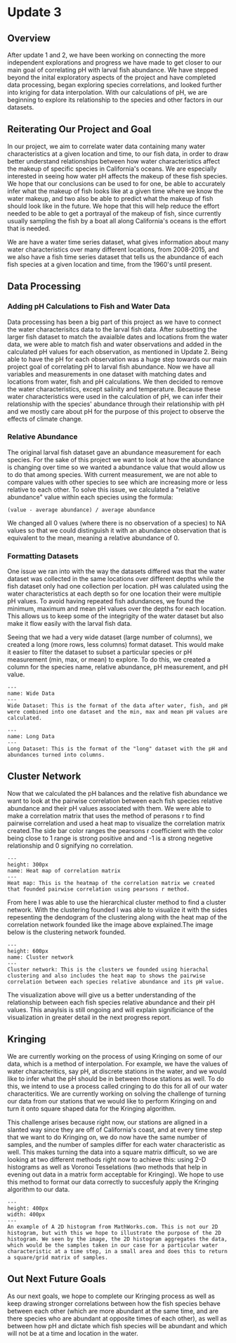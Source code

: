 # Update 3

## Overview

After update 1 and 2, we have been working on connecting the more independent explorations and progress we have made to get closer to our main goal of correlating pH with larval fish abundance. We have stepped beyond the inital exploratory aspects of the project and have completed data processing, began exploring species correlations, and looked further into kriging for data interpolation. With our calculations of pH, we are beginning to explore its relationship to the species and other factors in our datasets. 

## Reiterating Our Project and Goal

In our project, we aim to correlate water data containing many water characteristics at a given location and time, to our fish data, in order to draw better understand relationships between how water characteristics affect the makeup of specific species in California's oceans. We are especially interested in seeing how water pH affects the makeup of these fish species. We hope that our conclusions can be used to for one, be able to accurately infer what the makeup of fish looks like at a given time where we know the water makeup, and two also be able to predict what the makeup of fish should look like in the future. We hope that this will help reduce the effort needed to be able to get a portrayal of the makeup of fish, since currently usually sampling the fish by a boat all along California's oceans is the effort that is needed.

We are have a water time series dataset, what gives information about many water characteristics over many different locations, from 2008-2015, and we also have a fish time series dataset that tells us the abundance of each fish species at a given location and time, from the 1960's until present.

## Data Processing 

### Adding pH Calculations to Fish and Water Data

Data processing has been a big part of this project as we have to connect the water characterisitcs data to the larval fish data. After subsetting the larger fish dataset to match the avaialble dates and locations from the water data, we were able to match fish and water observations and added in the calculated pH values for each observation, as mentioned in Update 2. Being able to have the pH for each observation was a huge step towards our main project goal of correlating pH to larval fish abundance. Now we have all variables and measurements in one dataset with matching dates and locations from water, fish and pH calculations. We then decided to remove the water characteristics, except salinity and temperature. Because these water characteristics were used in the calculation of pH, we can infer their relationship with the species' abundance through their relationship with pH and we mostly care about pH for the purpose of this project to observe the effects of climate change. 

### Relative Abundance

The original larval fish dataset gave an abundance measurement for each species. For the sake of this project we want to look at how the abundance is changing over time so we wanted a abundance value that would allow us to do that among species. With current measurement, we are not able to compare values with other species to see which are increasing more or less relative to each other. To solve this issue, we calculated a "relative abundance" value within each species using the formula:

```
(value - average abundance) / average abundance
```

We changed all 0 values (where there is no observation of a species) to NA values so that we could distinguish it with an abundance observation that is equivalent to the mean, meaning a relative abundance of 0.

### Formatting Datasets

One issue we ran into with the way the datasets differed was that the water dataset was collected in the same locations over different depths while the fish dataset only had one collection per location. pH was calulated using the water characteristics at each depth so for one location their were multiple pH values. To avoid having repeated fish adundances, we found the minimum, maximum and mean pH values over the depths for each location. This allows us to keep some of the integrigity of the water dataset but also make it flow easily with the larval fish data. 

Seeing that we had a very wide dataset (large number of columns), we created a long (more rows, less columns) format dataset. This would make it easier to filter the dataset to subset a particular species or pH measurement (min, max, or mean) to explore. To do this, we created a column for the species name, relative abundance, pH measurement, and pH value.

```{figure} images/wide_data.png
---
name: Wide Data
---
Wide Dataset: This is the format of the data after water, fish, and pH were combined into one dataset and the min, max and mean pH values are calculated.
```

```{figure} images/long_data.png
---
name: Long Data
---
Long Dataset: This is the format of the "long" dataset with the pH and abundances turned into columns. 
```


## Cluster Network

Now that we calculated the pH balances and the relative fish abundance we want to look at the pairwise correlation between each fish species relative abundance and their pH values associated with them. We were able to make a correlation matrix that uses the method of perasons r to find pairwise correlation and used a heat map to visualize the correlation matrix created.The side bar color ranges the pearsons r coefficient with the color being close to 1 range is strong positive and and -1 is a strong negetive relationship and 0 signifying no correlation. 

```{figure} images/first_clusternetwrok.png
---
height: 300px
name: Heat map of correlation matrix 
---
Heat map: This is the heatmap of the correlation matrix we created that founded pairwise correlation using pearsons r method. 
```
From here I was able to use the hierarchical cluster method to find a cluster network. With the clustering founded I was able to visualize it with the sides repesenting the dendogram of the clustering along with the heat map of the correlation network founded like the image above explained.The image below is the clustering network founded.
```{figure} images/first_realcluster.png
---
height: 600px
name: Cluster network  
---
Cluster network: This is the clusters we founded using hierachal clustering and also includes the heat map to shows the pairwise correlation between each species relative abundance and its pH value. 
```
The visualization above will give us a better understanding of the relationship between each fish species relative abundance and their pH values. This anaylsis is still ongoing and will explain significiance of the visualization in greater detail in the next progress report.

## Kringing 

We are currently working on the process of using Kringing on some of our data, which is a method of interpolation. For example, we have the values of water characteritics, say pH, at discrete stations in the water, and we would like to infer what the pH should be in between those stations as well. To do this, we intend to use a process called cringing to do this for all of our water characteritics. We are currently working on solving the challenge of turning our data from our stations that we would like to perform Kringing on and turn it onto square shaped data for the Kringing algorithm. 

This challenge arises because right now, our stations are aligned in a slanted way since they are off of California's coast, and at every time step that we want to do Kringing on, we do now have the same number of samples, and the number of samples differ for each water characteristic as well. This makes turning the data into a square matrix difficult, so we are looking at two different methods right now to achieve this: using 2-D histograms as well as Voronoi Tesselations (two methods that help in evening out data in a matrix form acceptable for Kringing). We hope to use this method to format our data correctly to succesfuly apply the Kringing algorithm to our data.

```{figure} images/2dhist.png
---
height: 400px
width: 400px
---
An example of A 2D histogram from MathWorks.com. This is not our 2D histogram, but with this we hope to illustrate the purpose of the 2D histogram. We seen by the image, the 2D histogram aggregates the data, which would be the samples taken in our case for a particular water characteristic at a time step, in a small area and does this to return a square/grid matrix of samples.
```






## Out Next Future Goals

As our next goals, we hope to complete our Kringing process as well as keep drawing stronger correlations between how the fish species behave between each other (which are more abundant at the same time, and are there species who are abundant at opposite times of each other), as well as between how pH and dictate which fish species will be abundant and which will not be at a time and location in the water.




